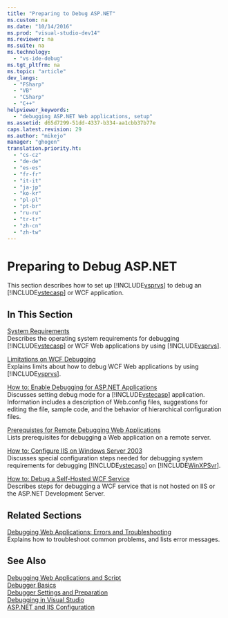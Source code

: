 ```yaml
---
title: "Preparing to Debug ASP.NET"
ms.custom: na
ms.date: "10/14/2016"
ms.prod: "visual-studio-dev14"
ms.reviewer: na
ms.suite: na
ms.technology: 
  - "vs-ide-debug"
ms.tgt_pltfrm: na
ms.topic: "article"
dev_langs: 
  - "FSharp"
  - "VB"
  - "CSharp"
  - "C++"
helpviewer_keywords: 
  - "debugging ASP.NET Web applications, setup"
ms.assetid: d65d7299-51dd-4337-b334-aa1cbb37b77e
caps.latest.revision: 29
ms.author: "mikejo"
manager: "ghogen"
translation.priority.ht: 
  - "cs-cz"
  - "de-de"
  - "es-es"
  - "fr-fr"
  - "it-it"
  - "ja-jp"
  - "ko-kr"
  - "pl-pl"
  - "pt-br"
  - "ru-ru"
  - "tr-tr"
  - "zh-cn"
  - "zh-tw"
---
```

# Preparing to Debug ASP.NET
This section describes how to set up [!INCLUDE[vsprvs](../codequality/includes/vsprvs_md.md)] to debug an [!INCLUDE[vstecasp](../codequality/includes/vstecasp_md.md)] or WCF application.  
  
## In This Section  
 [System Requirements](../debugger/asp.net-debugging--system-requirements.md)  
 Describes the operating system requirements for debugging [!INCLUDE[vstecasp](../codequality/includes/vstecasp_md.md)] or WCF Web applications by using [!INCLUDE[vsprvs](../codequality/includes/vsprvs_md.md)].  
  
 [Limitations on WCF Debugging](../debugger/limitations-on-wcf-debugging.md)  
 Explains limits about how to debug WCF Web applications by using [!INCLUDE[vsprvs](../codequality/includes/vsprvs_md.md)].  
  
 [How to: Enable Debugging for ASP.NET Applications](../debugger/how-to--enable-debugging-for-asp.net-applications.md)  
 Discusses setting debug mode for a [!INCLUDE[vstecasp](../codequality/includes/vstecasp_md.md)] application. Information includes a description of Web.config files, suggestions for editing the file, sample code, and the behavior of hierarchical configuration files.  
  
 [Prerequistes for Remote Debugging Web Applications](../debugger/prerequistes-for-remote-debugging-web-applications.md)  
 Lists prerequisites for debugging a Web application on a remote server.  
  
 [How to: Configure IIS on Windows Server 2003](assetId:///23d557c5-ffcb-4fb2-be7c-5901d5f72ea1)  
 Discusses special configuration steps needed for debugging system requirements for debugging [!INCLUDE[vstecasp](../codequality/includes/vstecasp_md.md)] on [!INCLUDE[WinXPSvr](../debugger/includes/winxpsvr_md.md)].  
  
 [How to: Debug a Self-Hosted WCF Service](../debugger/how-to--debug-a-self-hosted-wcf-service.md)  
 Describes steps for debugging a WCF service that is not hosted on IIS or the ASP.NET Development Server.  
  
## Related Sections  
 [Debugging Web Applications: Errors and Troubleshooting](../debugger/debugging-web-applications--errors-and-troubleshooting.md)  
 Explains how to troubleshoot common problems, and lists error messages.  
  
## See Also  
 [Debugging Web Applications and Script](../debugger/debugging-web-applications-and-script.md)   
 [Debugger Basics](../debugger/debugger-basics.md)   
 [Debugger Settings and Preparation](../debugger/debugger-settings-and-preparation.md)   
 [Debugging in Visual Studio](../debugger/debugging-in-visual-studio.md)   
 [ASP.NET and IIS Configuration](../Topic/ASP.NET%20and%20IIS%20Configuration.md)